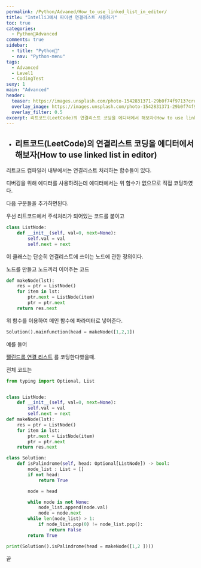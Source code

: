 ```yaml
---
permalink: /Python/Advaned/How_to_use_linked_list_in_editor/
title: "IntelliJ에서 파이썬 연결리스트 사용하기"
toc: true
categories:
  - Python🐸Advanced
comments: true
sidebar:
  - title: "Python🐸"
  - nav: "Python-menu"
tags:
  - Advanced
  - Level1
  - CodingTest
sexy: 1
main: "Advanced"
header:
  teaser: https://images.unsplash.com/photo-1542831371-29b0f74f9713?crop=entropy&cs=tinysrgb&fit=max&fm=jpg&ixid=MnwxMTc3M3wwfDF8c2VhcmNofDN8fGNvZGluZ3xlbnwwfHx8fDE2NDczMjg1NzY&ixlib=rb-1.2.1&q=80&w=2000
  overlay_image: https://images.unsplash.com/photo-1542831371-29b0f74f9713?crop=entropy&cs=tinysrgb&fit=max&fm=jpg&ixid=MnwxMTc3M3wwfDF8c2VhcmNofDN8fGNvZGluZ3xlbnwwfHx8fDE2NDczMjg1NzY&ixlib=rb-1.2.1&q=80&w=2000
  overlay_filter: 0.5
excerpt: 리트코드(LeetCode)의 연결리스트 코딩을 에디터에서 해보자(How to use linked list in editor)
---
```


- ## 리트코드(LeetCode)의 연결리스트 코딩을 에디터에서 해보자(How to use linked list in editor)

리트코드 컴파일러 내부에서는 연결리스트 처리하는 함수들이 있다.

디버깅을 위해 에디터를 사용하려는데 에디터에서는 위 함수가 없으므로 직접 코딩하였다.

다음 구문들을 추가하면된다.

우선 리트코드에서 주석처리가 되어있는 코드를 붙이고

```python
class ListNode:
    def __init__(self, val=0, next=None):
        self.val = val
        self.next = next
```

이 클래스는 단순히 연결리스트에 쓰이는 노드에 관한 정의이다.

노드를 만들고 노드끼리 이어주는 코드

```python
def makeNode(lst):
    res = ptr = ListNode()
    for item in lst:
        ptr.next = ListNode(item)
        ptr = ptr.next
    return res.next
```

위 함수를 이용하여 메인 함수에 파라미터로 넣어준다.

```python
Solution().mainfunction(head = makeNode([1,2,1])
```

예를 들어

[팰린드롬 연결 리스트](https://leetcode.com/problems/palindrome-linked-list/) 를 코딩한다했을때.

전체 코드는

```python
from typing import Optional, List


class ListNode:
    def __init__(self, val=0, next=None):
        self.val = val
        self.next = next
def makeNode(lst):
    res = ptr = ListNode()
    for item in lst:
        ptr.next = ListNode(item)
        ptr = ptr.next
    return res.next

class Solution:
    def isPalindrome(self, head: Optional[ListNode]) -> bool:
        node_list : List = []
        if not head:
            return True

        node = head

        while node is not None:
            node_list.append(node.val)
            node = node.next
        while len(node_list) > 1:
            if node_list.pop(0) != node_list.pop():
                return False
        return True

print(Solution().isPalindrome(head = makeNode([1,2 ])))
```

끝
